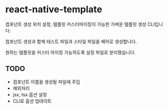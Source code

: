 # react-native-template

컴포넌트 생성 위치 설정, 템플릿 커스터마이징이 가능한 가벼운 템플릿 생성 CLI입니다.

컴포넌트 생성과 함께 테스트 파일과 스타일 파일을 페어로 생성합니다.

원하는 템플릿을 커스터 마이징 가능하도록 설정 파일로 분리했습니다.

## TODO

- 컴포넌트 이름을 생성될 파일에 주입
- 예외처리
- jsx, tsx 옵션 설정
- CLI로 옵션 업데이트
